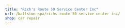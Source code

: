 ```yaml
---
title: "Rich's Route 50 Service Center Inc"
url: /ballston-spa/richs-route-50-service-center-inc/
shop: car repair
---
```

